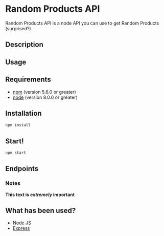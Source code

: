 # Random Products API

Random Products API is a node API you can use to get Random Products (surprised?)

## Description



## Usage



## Requirements
- [npm](https://www.npmjs.com/) (version 5.6.0 or greater)
- [node](https://nodejs.org/es/) (version 8.0.0 or greater)

## Installation

```bash
npm install
```

## Start!

```bash
npm start
```

## Endpoints


### Notes



**This text is _extremely_ important**


## What has been used?
- [Node JS](https://nodejs.org/es/) 
- [Express](http://expressjs.com/)

